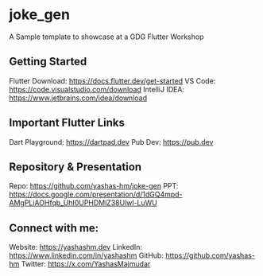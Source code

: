 # joke_gen

A Sample template to showcase at a GDG Flutter Workshop

## Getting Started
Flutter Download: https://docs.flutter.dev/get-started
VS Code: https://code.visualstudio.com/download
IntelliJ IDEA: https://www.jetbrains.com/idea/download

## Important Flutter Links
Dart Playground: https://dartpad.dev
Pub Dev: https://pub.dev

## Repository & Presentation
Repo: https://github.com/yashas-hm/joke-gen
PPT: https://docs.google.com/presentation/d/1dGQ4mpd-AMgPLiAOHfqb_UhI0UPHDMlZ38Ulwl-LuWU

## Connect with me:
Website: https://yashashm.dev
LinkedIn: https://www.linkedin.com/in/yashashm
GitHub: https://github.com/yashas-hm
Twitter: https://x.com/YashasMajmudar
